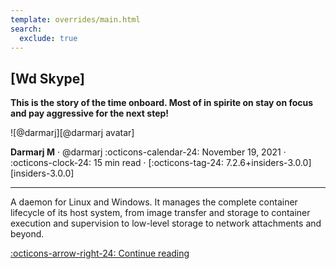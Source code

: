 ```yaml
---
template: overrides/main.html
search:
  exclude: true
---
```


<style>
  .md-sidebar--secondary:not([hidden]) {
    visibility: hidden;
  }
</style>

## [Wd Skype]

__This is the story of the time onboard. Most of in spirite on stay on focus and pay aggressive for the next step!__

<aside class="mdx-author" markdown>
![@darmarj][@darmarj avatar]

<span>__Darmarj M__ · @darmarj</span>
<span>
:octicons-calendar-24: November 19, 2021 ·
:octicons-clock-24: 15 min read ·
[:octicons-tag-24: 7.2.6+insiders-3.0.0][insiders-3.0.0]
</span>
</aside>

[@darmarj avatar]: https://avatars.githubusercontent.com/u/94155500

---

A daemon for Linux and Windows. It manages the complete container lifecycle of its host system, from image transfer and storage to container execution and supervision to low-level storage to network attachments and beyond.

[:octicons-arrow-right-24: Continue reading][CNCF-Containerd]

[CNCF-Containerd]: 2021/CNCF-Containerd.md